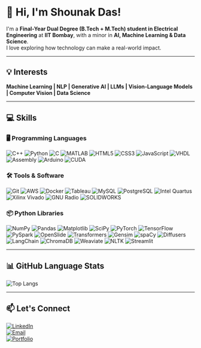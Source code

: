 # 👋 Hi, I'm Shounak Das!

I'm a **Final-Year Dual Degree (B.Tech + M.Tech) student in Electrical Engineering** at **IIT Bombay**, with a minor in **AI, Machine Learning & Data Science**.  
I love exploring how technology can make a real-world impact.  

---

## 💡 Interests
**Machine Learning | NLP | Generative AI | LLMs | Vision-Language Models | Computer Vision | Data Science**  

---

## 💻 Skills

### 🖥️ Programming Languages
![C++](https://img.shields.io/badge/C++-00599C?style=for-the-badge&logo=c%2B%2B&logoColor=white)
![Python](https://img.shields.io/badge/Python-3776AB?style=for-the-badge&logo=python&logoColor=white)
![C](https://img.shields.io/badge/C-555555?style=for-the-badge&logo=c&logoColor=white)
![MATLAB](https://img.shields.io/badge/MATLAB-F1672F?style=for-the-badge&logo=matlab&logoColor=white)
![HTML5](https://img.shields.io/badge/HTML5-E34F26?style=for-the-badge&logo=html5&logoColor=white)
![CSS3](https://img.shields.io/badge/CSS3-1572B6?style=for-the-badge&logo=css3&logoColor=white)
![JavaScript](https://img.shields.io/badge/JavaScript-F7DF1E?style=for-the-badge&logo=javascript&logoColor=black)
![VHDL](https://img.shields.io/badge/VHDL-FF0000?style=for-the-badge&logo=VHDL&logoColor=white)
![Assembly](https://img.shields.io/badge/Assembly-6E4C1D?style=for-the-badge)
![Arduino](https://img.shields.io/badge/Arduino-00979D?style=for-the-badge&logo=arduino&logoColor=white)
![CUDA](https://img.shields.io/badge/CUDA-76B900?style=for-the-badge&logo=nvidia&logoColor=white)

### 🛠️ Tools & Software
![Git](https://img.shields.io/badge/Git-F05032?style=for-the-badge&logo=git&logoColor=white)
![AWS](https://img.shields.io/badge/AWS-232F3E?style=for-the-badge&logo=amazon-aws&logoColor=white)
![Docker](https://img.shields.io/badge/Docker-2496ED?style=for-the-badge&logo=docker&logoColor=white)
![Tableau](https://img.shields.io/badge/Tableau-E97627?style=for-the-badge&logo=tableau&logoColor=white)
![MySQL](https://img.shields.io/badge/MySQL-4479A1?style=for-the-badge&logo=mysql&logoColor=white)
![PostgreSQL](https://img.shields.io/badge/PostgreSQL-336791?style=for-the-badge&logo=postgresql&logoColor=white)
![Intel Quartus](https://img.shields.io/badge/Intel_Quartus-0071C5?style=for-the-badge)
![Xilinx Vivado](https://img.shields.io/badge/Xilinx_Vivado-EE1C25?style=for-the-badge)
![GNU Radio](https://img.shields.io/badge/GNU_Radio-2C3539?style=for-the-badge)
![SOLIDWORKS](https://img.shields.io/badge/SOLIDWORKS-FF0000?style=for-the-badge)

### 📦 Python Libraries
![NumPy](https://img.shields.io/badge/NumPy-013243?style=for-the-badge&logo=numpy&logoColor=white)
![Pandas](https://img.shields.io/badge/Pandas-150458?style=for-the-badge&logo=pandas&logoColor=white)
![Matplotlib](https://img.shields.io/badge/Matplotlib-11557C?style=for-the-badge&logo=matplotlib&logoColor=white)
![SciPy](https://img.shields.io/badge/SciPy-8CAAE6?style=for-the-badge&logo=scipy&logoColor=white)
![PyTorch](https://img.shields.io/badge/PyTorch-EE4C2C?style=for-the-badge&logo=pytorch&logoColor=white)
![TensorFlow](https://img.shields.io/badge/TensorFlow-FF6F00?style=for-the-badge&logo=tensorflow&logoColor=white)
![PySpark](https://img.shields.io/badge/PySpark-EE4C2C?style=for-the-badge)
![OpenSlide](https://img.shields.io/badge/OpenSlide-000000?style=for-the-badge)
![Transformers](https://img.shields.io/badge/Transformers-00A1D9?style=for-the-badge)
![Gensim](https://img.shields.io/badge/Gensim-2C3E50?style=for-the-badge)
![spaCy](https://img.shields.io/badge/spaCy-FF0000?style=for-the-badge)
![Diffusers](https://img.shields.io/badge/Diffusers-00FFCC?style=for-the-badge)
![LangChain](https://img.shields.io/badge/LangChain-5C2D91?style=for-the-badge)
![ChromaDB](https://img.shields.io/badge/ChromaDB-FF9900?style=for-the-badge)
![Weaviate](https://img.shields.io/badge/Weaviate-3C4C5B?style=for-the-badge)
![NLTK](https://img.shields.io/badge/NLTK-990000?style=for-the-badge)
![Streamlit](https://img.shields.io/badge/Streamlit-FF4B4B?style=for-the-badge)

---

## 📊 GitHub Language Stats
![Top Langs](https://github-readme-stats.vercel.app/api/top-langs/?username=shounakd56&theme=tokyonight&layout=compact)

---

## 📫 Let's Connect
[![LinkedIn](https://img.shields.io/badge/LinkedIn-0A66C2?style=for-the-badge&logo=linkedin&logoColor=white)](https://www.linkedin.com/in/shounakdas1/)  
[![Email](https://img.shields.io/badge/Email-D14836?style=for-the-badge&logo=gmail&logoColor=white)](mailto:shounakd56@gmail.com)  
[![Portfolio](https://img.shields.io/badge/Portfolio-101010?style=for-the-badge&logo=github&logoColor=white)](https://shounakd56.github.io/)  


<!--
### 👋 Hi, I'm Shounak!
I'm a third year Electrical Engineering undergraduate at the Indian Institute of Technology Bombay. 
 <img align="right" height="300px" width= "320px" alt="GIF" src="https://media.giphy.com/media/CVtNe84hhYF9u/giphy.gif" />
- My paper <a href="https://arxiv.org/abs/2309.17172"> <b>"Domain-Adaptive Learning: Unsupervised Adaptation for Histology Images"</b></a>: Accepted in the prestigious BioImaging 2024 conference to be conducted at Rome, Italy
- My paper <a href="https://drive.google.com/file/d/1OWps3k4ht_QOqyDZvvjmmwF7NV0r1pVO/view?usp=sharing"> <b>"IDAL: Improved Domain Adaptive Learning for Natural Images Dataset"</b></a>: Submitted in the prestigious IEEE Conference - Winter Conference on Applications of Computer Vision
(WACV) 2024, to be conducted at Waikoloa, Hawaii.
- Interest Areas- Machine Learning, Natural Language Processing, Computer Vision,
Generative AI, Data Science
- Languages- C++, Python, C, MATLAB, HTML, CSS, JavaScript, VHDL, Assembly, Arduino, CUDA
- Python Libraries- NumPy, Matplotlib, Panda, SciPy, PyTorch, TensorFlow, Transformers, NLTK
-->
<!--
**shounakd56/shounakd56** is a ✨ _special_ ✨ repository because its `README.md` (this file) appears on your GitHub profile.

Here are some ideas to get you started:

- 🔭 I’m currently working on ...
- 🌱 I’m currently learning ...
- 👯 I’m looking to collaborate on ...
- 🤔 I’m looking for help with ...
- 💬 Ask me about ...
- 📫 How to reach me: ...
- 😄 Pronouns: ...
- ⚡ Fun fact: ...
-->
